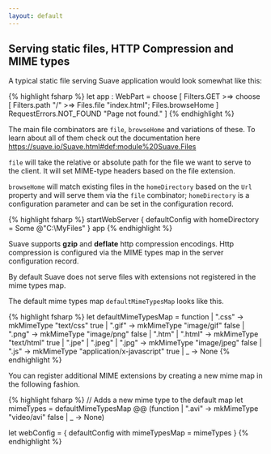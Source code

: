 ```yaml
---
layout: default
---
```


## Serving static files, HTTP Compression and MIME types

A typical static file serving Suave application would look somewhat like this:

{% highlight fsharp %}
let app : WebPart =
  choose [
    Filters.GET >=> choose [ Filters.path "/" >=> Files.file "index.html"; Files.browseHome ]
    RequestErrors.NOT_FOUND "Page not found." 
    ]
{% endhighlight %}

The main file combinators are `file`, `browseHome` and variations of these. To learn about all of them check out the documentation here https://suave.io/Suave.html#def:module%20Suave.Files

`file` will take the relative or absolute path for the file we want to serve to the client. It will set MIME-type headers based on the file extension.

`browseHome` will match existing files in the `homeDirectory` based on the `Url` property and will serve them via the `file` combinator; `homeDirectory` is a configuration parameter and can be set in the configuration record.

{% highlight fsharp %}
startWebServer { defaultConfig with homeDirectory = Some @"C:\MyFiles" } app
{% endhighlight %}

Suave supports **gzip** and **deflate** http compression encodings. Http
compression is configured via the MIME types map in the server configuration
record. 

By default Suave does not serve files with extensions not registered in
the mime types map.

The default mime types map `defaultMimeTypesMap` looks like this.

{% highlight fsharp %}
let defaultMimeTypesMap = function
  | ".css" -> mkMimeType "text/css" true
  | ".gif" -> mkMimeType "image/gif" false
  | ".png" -> mkMimeType "image/png" false
  | ".htm"
  | ".html" -> mkMimeType "text/html" true
  | ".jpe"
  | ".jpeg"
  | ".jpg" -> mkMimeType "image/jpeg" false
  | ".js"  -> mkMimeType "application/x-javascript" true
  | _      -> None
{% endhighlight %}

You can register additional MIME extensions by creating a new mime map in the following fashion.

{% highlight fsharp %}
// Adds a new mime type to the default map
let mimeTypes =
  defaultMimeTypesMap
    @@ (function | ".avi" -> mkMimeType "video/avi" false | _ -> None)

let webConfig = { defaultConfig with mimeTypesMap = mimeTypes }
{% endhighlight %}